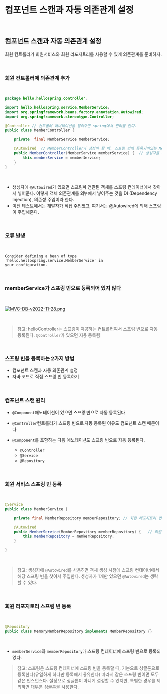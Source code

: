 # 컴포넌트 스캔과 자동 의존관계 설정

</br>

## 컴포넌트 스캔과 자동 의존관계 설정

회원 컨트롤러가 회원서비스와 회원 리포지토리를 사용할 수 있게 의존관계를 준비하자.

</br>

### 회원 컨트롤러에 의존관계 추가

</br>

``` java
package hello.hellospring.controller;

import hello.hellospring.service.MemberService;
import org.springframework.beans.factory.annotation.Autowired;
import org.springframework.stereotype.Controller;

@Controller // 컨트롤러 애너테이션을 달아주면 spring에서 관리를 한다.
public class MemberController {

    private  final MemberService memberService;

    @Autowired  // MemberController가 생성이 될 때, 스프링 빈에 등록되어있는 MemberService 객체를 가져와서 넣어준다.
    public MemberController(MemberService memberService) {  // 생성자를 통해 memberService 객체 생성
        this.memberService = memberService;
    }
}
```

</br>

- 생성자에 `@Autowired`가 있으면 스프링이 연관된 객체를 스프링 컨테이너에서 찾아서 넣어준다. 이렇게 객체 의존관계를 외부에서 넣어주는 것을 DI (Dependency Injection), 의존성 주입이라 한다.
- 이전 테스트에서는 개발자가 직접 주입했고, 여기서는 @Autowired에 의해 스프링이 주입해준다.

</br>

### 오류 발생

</br>

```
Consider defining a bean of type 'hello.hellospring.service.MemberService' in 
your configuration.
```

</br>

### memberService가 스프링 빈으로 등록되어 있지 않다

</br>

[![MVC-DB-v2022-11-28.png](https://i.postimg.cc/W3SGJ2Zr/MVC-DB-v2022-11-28.png)](https://postimg.cc/njjjyf0c)

</br>

> 참고: helloController는 스프링이 제공하는 컨트롤러여서 스프링 빈으로 자동 등록된다.
> `@Controller`가 있으면 자동 등록됨

</br>

### 스프링 빈을 등록하는 2가지 방법

- 컴포넌트 스캔과 자동 의존관계 설정
- 자바 코드로 직접 스프링 빈 등록하기

</br>

### 컴포넌트 스캔 원리

- `@Component`애노테이션이 있으면 스프링 빈으로 자동 등록된다
- `@Controller`컨트롤러가 스프링 빈으로 자동 등록된 이유도 컴포넌트 스캔 때문이다

- `@Component`를 포함하는 다음 애노테이션도 스프링 빈으로 자동 등록된다.
    - `@Controller`
    - `@Service`
    - `@Repository`

</br>

### 회원 서비스 스프링 빈 등록

</br>

``` java
@Service
public class MemberService {

    private final MemberRepository memberRepository; // 회원 레포지토리 변수 생성

    @Autowired
    public MemberService(MemberRepository memberRepository) {   // 회원 레포지토리를 생성자를 통해 객체 생성
        this.memberRepository = memberRepository;
    }

}
```

</br>

> 참고: 생성자에 `@Autowired`를 사용하면 객체 생성 시점에 스프링 컨테이너에서 해당 스프링 빈을 찾아서 주입한다. 생성자가 1개만 있으면 `@Autowired`는 생략할 수 있다.

</br>

### 회원 리포지토리 스프링 빈 등록

</br>

``` java
@Repository
public class MemoryMemberRepository implements MemberRepository {}
```

</br>

- `memberService`와 `memberRepository`가 스프링 컨테이너에 스프링 빈으로 등록되었다.

> 참고: 스프링은 스프링 컨테이너에 스프링 빈을 등록할 때, 기본으로 싱글톤으로 등록한다(유일하게 하나만 등록해서 공유한다) 따라서 같은 스프링 빈이면 모두 같은 인스턴스다. 설정으로 싱글톤이 아니게 설정할 수 있지만, 특별한 경우를 제외하면 대부분 싱글톤을 사용한다.